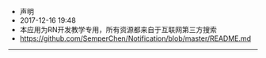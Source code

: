 - 声明
- 2017-12-16 19:48
- 本应用为RN开发教学专用，所有资源都来自于互联网第三方搜索
- https://github.com/SemperChen/Notification/blob/master/README.md
---
